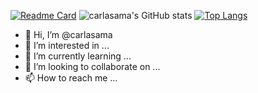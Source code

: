 
[![Readme Card](https://github-readme-stats.vercel.app/api/pin/?username=carlasama&repo=github-readme-stats)](https://github.com/carlasama/github-readme-stats)
![carlasama's GitHub stats](https://github-readme-stats.vercel.app/api?username=carlasama&show_icons=true&theme=radical)
[![Top Langs](https://github-readme-stats.vercel.app/api/top-langs/?username=carlasama&layout=compact)](https://github.com/carlasama/github-readme-stats)


- 👋 Hi, I’m @carlasama
- 👀 I’m interested in ...
- 🌱 I’m currently learning ...
- 💞️ I’m looking to collaborate on ...
- 📫 How to reach me ...

<!---
carlasama/carlasama is a ✨ special ✨ repository because its `README.md` (this file) appears on your GitHub profile.
You can click the Preview link to take a look at your changes.
--->
